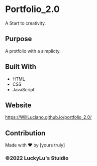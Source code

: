 # Portfolio_2.0
A Start to creativity.
## Purpose
A protfolio with a simplicty. 

## Built With
* HTML
* CSS
* JavaScript

## Website
https://WillLuciano.github.io/portfolio_2.0/

## Contribution
Made with ❤️ by [yours truly]

### ©️2022 LuckyLu's Stuidio 
